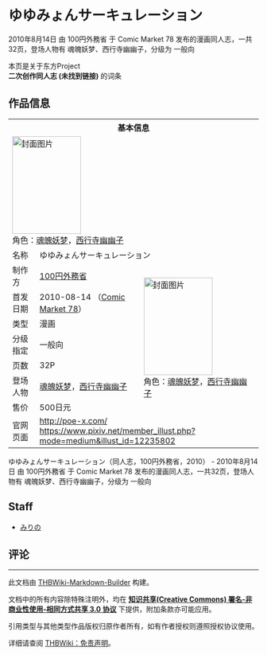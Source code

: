 # ゆゆみょんサーキュレーション

<!-- source html: G:\repos\THBWiki-Markdown-Builder\THBWikiMarkdown\Temp\main\4\4c\ns0%3A%E3%82%86%E3%82%86%E3%81%BF%E3%82%87%E3%82%93%E3%82%B5%E3%83%BC%E3%82%AD%E3%83%A5%E3%83%AC%E3%83%BC%E3%82%B7%E3%83%A7%E3%83%B3.html -->

2010年8月14日 由 100円外務省 于 Comic Market 78 发布的漫画同人志，一共32页，登场人物有 魂魄妖梦、西行寺幽幽子，分级为 一般向

本页是关于东方Project  
 **二次创作同人志 (未找到链接)** 的词条

## 作品信息

<table><tbody><tr><th colspan="3">基本信息</th></tr><tr><td class="cover-artwork-mobile" colspan="2"><a href="./文件-ゆゆみょんサーキュレーション封面.jpg.md" class="image" title="封面图片"><img alt="封面图片" src="https://upload.thwiki.cc/thumb/d/d0/%E3%82%86%E3%82%86%E3%81%BF%E3%82%87%E3%82%93%E3%82%B5%E3%83%BC%E3%82%AD%E3%83%A5%E3%83%AC%E3%83%BC%E3%82%B7%E3%83%A7%E3%83%B3%E5%B0%81%E9%9D%A2.jpg/138px-%E3%82%86%E3%82%86%E3%81%BF%E3%82%87%E3%82%93%E3%82%B5%E3%83%BC%E3%82%AD%E3%83%A5%E3%83%AC%E3%83%BC%E3%82%B7%E3%83%A7%E3%83%B3%E5%B0%81%E9%9D%A2.jpg" decoding="async" loading="lazy" width="138" height="196" srcset="https://upload.thwiki.cc/thumb/d/d0/%E3%82%86%E3%82%86%E3%81%BF%E3%82%87%E3%82%93%E3%82%B5%E3%83%BC%E3%82%AD%E3%83%A5%E3%83%AC%E3%83%BC%E3%82%B7%E3%83%A7%E3%83%B3%E5%B0%81%E9%9D%A2.jpg/207px-%E3%82%86%E3%82%86%E3%81%BF%E3%82%87%E3%82%93%E3%82%B5%E3%83%BC%E3%82%AD%E3%83%A5%E3%83%AC%E3%83%BC%E3%82%B7%E3%83%A7%E3%83%B3%E5%B0%81%E9%9D%A2.jpg 1.5x, https://upload.thwiki.cc/thumb/d/d0/%E3%82%86%E3%82%86%E3%81%BF%E3%82%87%E3%82%93%E3%82%B5%E3%83%BC%E3%82%AD%E3%83%A5%E3%83%AC%E3%83%BC%E3%82%B7%E3%83%A7%E3%83%B3%E5%B0%81%E9%9D%A2.jpg/277px-%E3%82%86%E3%82%86%E3%81%BF%E3%82%87%E3%82%93%E3%82%B5%E3%83%BC%E3%82%AD%E3%83%A5%E3%83%AC%E3%83%BC%E3%82%B7%E3%83%A7%E3%83%B3%E5%B0%81%E9%9D%A2.jpg 2x" data-file-width="452" data-file-height="640"></a><div class="cover-char">角色：<a href="./魂魄妖梦.md" title="魂魄妖梦">魂魄妖梦</a>，<a href="./西行寺幽幽子.md" title="西行寺幽幽子">西行寺幽幽子</a></div></td>
</tr><tr><td class="label">名称</td><td colspan="2"> ゆゆみょんサーキュレーション </td></tr><tr><td class="label">制作方</td><td><a href="./100円外務省.md" title="100円外務省">100円外務省</a></td><td class="cover-artwork" rowspan="7" style="min-width:196px;"><a href="./文件-ゆゆみょんサーキュレーション封面.jpg.md" class="image" title="封面图片"><img alt="封面图片" src="https://upload.thwiki.cc/thumb/d/d0/%E3%82%86%E3%82%86%E3%81%BF%E3%82%87%E3%82%93%E3%82%B5%E3%83%BC%E3%82%AD%E3%83%A5%E3%83%AC%E3%83%BC%E3%82%B7%E3%83%A7%E3%83%B3%E5%B0%81%E9%9D%A2.jpg/138px-%E3%82%86%E3%82%86%E3%81%BF%E3%82%87%E3%82%93%E3%82%B5%E3%83%BC%E3%82%AD%E3%83%A5%E3%83%AC%E3%83%BC%E3%82%B7%E3%83%A7%E3%83%B3%E5%B0%81%E9%9D%A2.jpg" decoding="async" loading="lazy" width="138" height="196" srcset="https://upload.thwiki.cc/thumb/d/d0/%E3%82%86%E3%82%86%E3%81%BF%E3%82%87%E3%82%93%E3%82%B5%E3%83%BC%E3%82%AD%E3%83%A5%E3%83%AC%E3%83%BC%E3%82%B7%E3%83%A7%E3%83%B3%E5%B0%81%E9%9D%A2.jpg/207px-%E3%82%86%E3%82%86%E3%81%BF%E3%82%87%E3%82%93%E3%82%B5%E3%83%BC%E3%82%AD%E3%83%A5%E3%83%AC%E3%83%BC%E3%82%B7%E3%83%A7%E3%83%B3%E5%B0%81%E9%9D%A2.jpg 1.5x, https://upload.thwiki.cc/thumb/d/d0/%E3%82%86%E3%82%86%E3%81%BF%E3%82%87%E3%82%93%E3%82%B5%E3%83%BC%E3%82%AD%E3%83%A5%E3%83%AC%E3%83%BC%E3%82%B7%E3%83%A7%E3%83%B3%E5%B0%81%E9%9D%A2.jpg/277px-%E3%82%86%E3%82%86%E3%81%BF%E3%82%87%E3%82%93%E3%82%B5%E3%83%BC%E3%82%AD%E3%83%A5%E3%83%AC%E3%83%BC%E3%82%B7%E3%83%A7%E3%83%B3%E5%B0%81%E9%9D%A2.jpg 2x" data-file-width="452" data-file-height="640"></a><div class="cover-char">角色：<a href="./魂魄妖梦.md" title="魂魄妖梦">魂魄妖梦</a>，<a href="./西行寺幽幽子.md" title="西行寺幽幽子">西行寺幽幽子</a></div></td>
</tr><tr><td class="label">首发日期</td><td>2010-08-14&#160;（<a href="/展会作品列表?e=Comic+Market%2378">Comic Market 78</a>）</td></tr><tr><td class="label">类型</td><td>漫画</td></tr><tr><td class="label">分级指定</td><td>一般向</td></tr><tr><td class="label">页数</td><td>32P</td></tr><tr><td class="label">登场人物</td><td><a href="./魂魄妖梦.md" title="魂魄妖梦">魂魄妖梦</a>，<a href="./西行寺幽幽子.md" title="西行寺幽幽子">西行寺幽幽子</a></td></tr><tr><td class="label">售价</td><td>500日元</td></tr>
<tr><td class="label">官网页面</td><td colspan="2"><a rel="nofollow" class="external free" href="http://poe-x.com/">http://poe-x.com/</a><br><a rel="nofollow" class="external free" href="https://www.pixiv.net/member_illust.php?mode=medium&amp;illust_id=12235802">https://www.pixiv.net/member_illust.php?mode=medium&amp;illust_id=12235802</a></td></tr></tbody></table>

ゆゆみょんサーキュレーション（同人志，100円外務省，2010） - 2010年8月14日 由 100円外務省 于 Comic Market 78 发布的漫画同人志，一共32页，登场人物有 魂魄妖梦、西行寺幽幽子，分级为 一般向

## Staff
- [みりの](./みりの.md)


## 评论




---

此文档由 [THBWiki-Markdown-Builder](https://github.com/Delsin-Yu/THBWiki-Markdown-Builder) 构建。

文档中的所有内容除特殊注明外，均在 [**知识共享(Creative Commons) 署名-非商业性使用-相同方式共享 3.0 协议**](https://creativecommons.org/licenses/by-sa/3.0/deed.zh-hans) 下提供，附加条款亦可能应用。

引用类型与其他类型作品版权归原作者所有，如有作者授权则遵照授权协议使用。

详细请查阅 [THBWiki：免责声明](https://thbwiki.cc/THBWiki:%E5%85%8D%E8%B4%A3%E5%A3%B0%E6%98%8E)。

